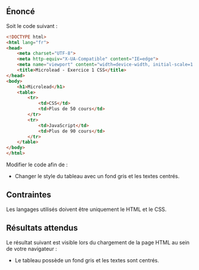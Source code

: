 ## Énoncé

Soit le code suivant : 

```html
<!DOCTYPE html>
<html lang="fr">
<head>
    <meta charset="UTF-8">
    <meta http-equiv="X-UA-Compatible" content="IE=edge">
    <meta name="viewport" content="width=device-width, initial-scale=1.0">
    <title>Microlead - Exercice 1 CSS</title>
</head>
<body>
    <h1>Microlead</h1>
    <table>
        <tr>
            <td>CSS</td>
            <td>Plus de 50 cours</td>
        </tr>
        <tr>
            <td>JavaScript</td>
            <td>Plus de 90 cours</td>
        </tr>
    </table>
</body>
</html>
```

Modifier le code afin de :

- Changer le style du tableau avec un fond gris et les textes centrés.

## Contraintes

Les langages utilisés doivent être uniquement le HTML et le CSS.

## Résultats attendus

Le résultat suivant est visible lors du chargement de la page HTML au sein de votre navigateur :

- Le tableau possède un fond gris et les textes sont centrés.
